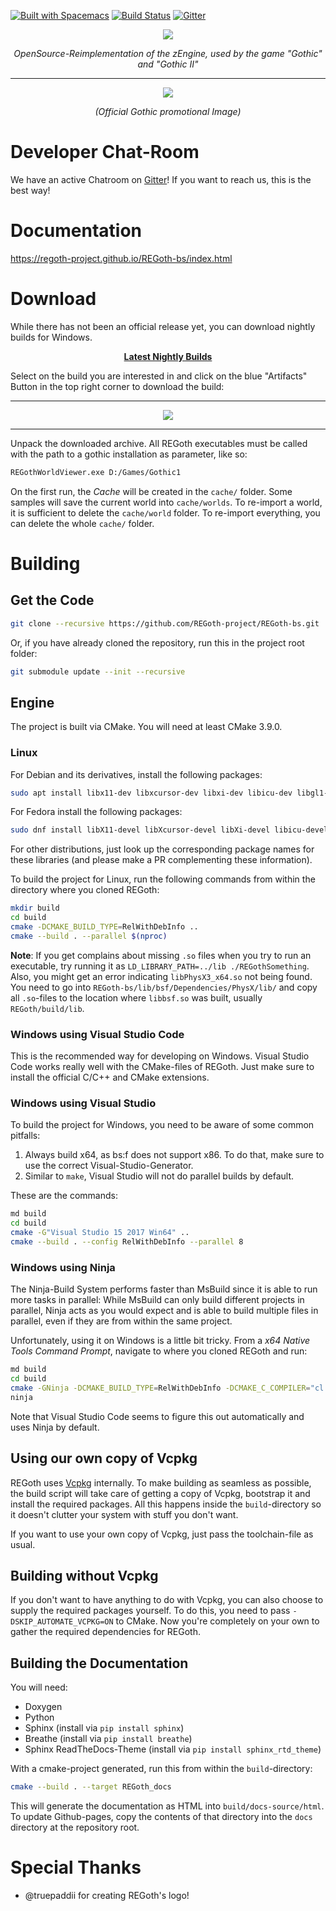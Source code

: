 [![Built with Spacemacs](https://cdn.rawgit.com/syl20bnr/spacemacs/442d025779da2f62fc86c2082703697714db6514/assets/spacemacs-badge.svg)](http://spacemacs.org)
[![Build Status](https://dev.azure.com/ataulien/REGoth/_apis/build/status/REGoth-project.REGoth-bs?branchName=master)](https://dev.azure.com/ataulien/REGoth/_build/latest?definitionId=1&branchName=master)
[![Gitter](https://badges.gitter.im/Join%20Chat.svg)](https://gitter.im/REGoth/Lobby)


<p align="center">
  <img src="https://user-images.githubusercontent.com/11406580/58186975-2cdbb880-7cb6-11e9-9a6d-b38326bc3edb.png" />
  <p align="center"><em>OpenSource-Reimplementation of the zEngine, used by the game "Gothic" and "Gothic II"</em></p>
</p>

---

<p align="center">
  <img src="https://www.mobygames.com/images/promo/l/30647-gothic-screenshot.jpg" />
  <p align="center"><em>(Official Gothic promotional Image)</em></p>
</p>



# Developer Chat-Room

We have an active Chatroom on [Gitter](https://gitter.im/REGoth/Lobby)! If you want to reach us, this is the best way!

# Documentation

https://regoth-project.github.io/REGoth-bs/index.html

# Download

While there has not been an official release yet, you can download nightly builds for Windows.

<p align="center">
  <b>
    <a href="https://dev.azure.com/ataulien/REGoth/_build?definitionId=1&view=buildsHistory">Latest Nightly Builds</a>
  </b>
</p>

Select on the build you are interested in and click on the blue "Artifacts" Button in the top right corner to download the build: 

---------------------------
<p align="center">
  <a href="https://dev.azure.com/ataulien/REGoth/_build?definitionId=1&view=buildsHistory">
    <img src="https://user-images.githubusercontent.com/11406580/60770103-c7ae1c00-a0d7-11e9-98a9-d401cb3c88d4.png" />
  </a>
</p>

---------------------------

Unpack the downloaded archive. All REGoth executables must be called with the path to a gothic installation as parameter, like so:

```sh
REGothWorldViewer.exe D:/Games/Gothic1
```

On the first run, the *Cache* will be created in the `cache/` folder. Some samples will save the current world into `cache/worlds`. To re-import a world, it is sufficient to delete the `cache/world` folder. To re-import everything, you can delete the whole `cache/` folder.

# Building

## Get the Code

```sh
git clone --recursive https://github.com/REGoth-project/REGoth-bs.git
```

Or, if you have already cloned the repository, run this in the project root folder:

```sh
git submodule update --init --recursive
```

## Engine

The project is built via CMake. You will need at least CMake 3.9.0.

### Linux

For Debian and its derivatives, install the following packages:

```sh
sudo apt install libx11-dev libxcursor-dev libxi-dev libicu-dev libgl1-mesa-dev libglu1-mesa-dev freeglut3-dev libphysfs-dev libsquish-dev
```

For Fedora install the following packages: 

```sh
sudo dnf install libX11-devel libXcursor-devel libXi-devel libicu-devel mesa-libGL-devel mesa-libGLU freeglut-devel physfs-devel libsquish-devel libXrandr-devel
```

For other distributions, just look up the corresponding package names for these libraries (and please make a PR complementing these information).

To build the project for Linux, run the following commands from within the directory where you cloned REGoth:

```sh
mkdir build
cd build
cmake -DCMAKE_BUILD_TYPE=RelWithDebInfo ..
cmake --build . --parallel $(nproc)
```

**Note**: If you get complains about missing `.so` files when you try to run an executable,
try running it as `LD_LIBRARY_PATH=../lib ./REGothSomething`. Also, you might get an error indicating `libPhysX3_x64.so` not being found. You need to go into `REGoth-bs/lib/bsf/Dependencies/PhysX/lib/` and copy all `.so`-files to the location where `libbsf.so` was built, usually `REGoth/build/lib`.

### Windows using Visual Studio Code

This is the recommended way for developing on Windows. Visual Studio Code works
really well with the CMake-files of REGoth. Just make sure to install the
official C/C++ and CMake extensions.

### Windows using Visual Studio

To build the project for Windows, you need to be aware of some common pitfalls:

 1. Always build x64, as bs:f does not support x86. To do that, make sure to use
    the correct Visual-Studio-Generator.
 2. Similar to `make`, Visual Studio will not do parallel builds by default.

These are the commands:

```sh
md build
cd build
cmake -G"Visual Studio 15 2017 Win64" ..
cmake --build . --config RelWithDebInfo --parallel 8
```

### Windows using Ninja

The Ninja-Build System performs faster than MsBuild since it is able to run more tasks in parallel: While MsBuild can only build different projects in parallel, Ninja acts as you would expect and is able to build multiple files in parallel, even if they are from within the same project.

Unfortunately, using it on Windows is a little bit tricky. From a *x64 Native Tools Command Prompt*, navigate to where you cloned REGoth and run:

```sh
md build
cd build
cmake -GNinja -DCMAKE_BUILD_TYPE=RelWithDebInfo -DCMAKE_C_COMPILER="cl.exe" -DCMAKE_CXX_COMPILER="cl.exe" -DMSVC_TOOLSET_VERSION=140 ..
ninja
```

Note that Visual Studio Code seems to figure this out automatically and uses Ninja by default.

## Using our own copy of Vcpkg

REGoth uses [Vcpkg](https://github.com/microsoft/vcpkg) internally. To make building as seamless as possible, the build script will take care of getting a copy of Vcpkg, bootstrap it and install the required packages. All this happens inside the `build`-directory so it doesn't clutter your system with stuff you don't want.

If you want to use your own copy of Vcpkg, just pass the toolchain-file as usual.


## Building without Vcpkg

If you don't want to have anything to do with Vcpkg, you can also choose to supply the required packages yourself. To do this, you need to pass `-DSKIP_AUTOMATE_VCPKG=ON` to CMake. Now you're completely on your own to gather the required dependencies for REGoth.


## Building the Documentation

You will need:

 * Doxygen
 * Python
  * Sphinx (install via `pip install sphinx`)
  * Breathe (install via `pip install breathe`)
  * Sphinx ReadTheDocs-Theme (install via `pip install sphinx_rtd_theme`)

With a cmake-project generated, run this from within the `build`-directory:

```sh
cmake --build . --target REGoth_docs
```

This will generate the documentation as HTML into `build/docs-source/html`. 
To update Github-pages, copy the contents of that directory into the `docs` directory at the repository root.


# Special Thanks

 - @truepaddii for creating REGoth's logo!
